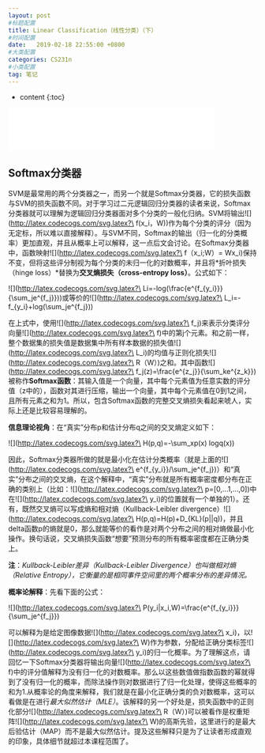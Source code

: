 ```yaml
---
layout: post
#标题配置
title: Linear Classification（线性分类）（下）
#时间配置
date:   2019-02-18 22:55:00 +0800
#大类配置
categories: CS231n
#小类配置
tag: 笔记
---
```


* content
{:toc}


<iframe frameborder="no" border="0" marginwidth="0" marginheight="0" width="420" height="86" src="//music.163.com/outchain/player?type=2&id=28828076&auto=1&height=66"></iframe>

## Softmax分类器

SVM是最常用的两个分类器之一，而另一个就是Softmax分类器，它的损失函数与SVM的损失函数不同。对于学习过二元逻辑回归分类器的读者来说，Softmax分类器就可以理解为逻辑回归分类器面对多个分类的一般化归纳。SVM将输出![](http://latex.codecogs.com/svg.latex?\ f(x_i，W))作为每个分类的评分（因为无定标，所以难以直接解释）。与SVM不同，Softmax的输出（归一化的分类概率）更加直观，并且从概率上可以解释，这一点后文会讨论。在Softmax分类器中，函数映射![](http://latex.codecogs.com/svg.latex?\ f（x_i;W）= Wx_i)保持不变，但将这些评分制视为每个分类的未归一化的对数概率，并且将*折叶损失（hinge loss）*替换为**交叉熵损失（cross-entropy loss）**。公式如下：

![](http://latex.codecogs.com/svg.latex?\ Li=-log(\frac{e^{f_{y_i}}}{\sum_je^{f_j}}))或等价的![](http://latex.codecogs.com/svg.latex?\ L_i=-f_{y_i}+log(\sum_je^{f_j}))

在上式中，使用![](http://latex.codecogs.com/svg.latex?\ f_j)来表示分类评分向量![](http://latex.codecogs.com/svg.latex?\ f)中的第j个元素。和之前一样，整个数据集的损失值是数据集中所有样本数据的损失值![](http://latex.codecogs.com/svg.latex?\ L_i)的均值与正则化损失![](http://latex.codecogs.com/svg.latex?\ R（W）)之和。其中函数![](http://latex.codecogs.com/svg.latex?\ f_j(z)=\frac{e^{z_j}}{\sum_ke^{z_k}})被称作**Softmax函数**：其输入值是一个向量，其中每个元素值为任意实数的评分值（z中的），函数对其进行压缩，输出一个向量，其中每个元素值在0到1之间，且所有元素之和为1。所以，包含Softmax函数的完整交叉熵损失看起来唬人，实际上还是比较容易理解的。

**信息理论视角**：在“真实”分布p和估计分布q之间的交叉熵定义如下：

![](http://latex.codecogs.com/svg.latex?\ H(p,q)=-\sum_xp(x) logq(x))

因此，Softmax分类器所做的就是最小化在估计分类概率（就是上面的![](http://latex.codecogs.com/svg.latex?\ e^{f_{y_i}}/\sum_je^{f_j})）和“真实”分布之间的交叉熵，在这个解释中，“真实”分布就是所有概率密度都分布在正确的类别上（比如：![](http://latex.codecogs.com/svg.latex?\ p=[0,...1,...,0])中在![](http://latex.codecogs.com/svg.latex?\ y_i)的位置就有一个单独的1）。还有，既然交叉熵可以写成熵和相对熵（Kullback-Leibler divergence）![](http://latex.codecogs.com/svg.latex?\ H(p,q)=H(p)+D_{KL}(p\|\|q))，并且delta函数p的熵就是0，那么就能等价的看作是对两个分布之间的相对熵做最小化操作。换句话说，交叉熵损失函数“想要”预测分布的所有概率密度都在正确分类上。

**注**：*Kullback-Leibler差异（Kullback-Leibler Divergence）也叫做相对熵（Relative Entropy），它衡量的是相同事件空间里的两个概率分布的差异情况。*

**概率论解释**：先看下面的公式：

![](http://latex.codecogs.com/svg.latex?\ P(y_i\|x_i,W)=\frac{e^{f_{y_i}}}{\sum_je^{f_j}})

可以解释为是给定图像数据![](http://latex.codecogs.com/svg.latex?\  x_i)，以![](http://latex.codecogs.com/svg.latex?\ W)作为参数，分配给正确分类标签![](http://latex.codecogs.com/svg.latex?\ y_i)的归一化概率。为了理解这点，请回忆一下Softmax分类器将输出向量![](http://latex.codecogs.com/svg.latex?\ f)中的评分值解释为没有归一化的对数概率。那么以这些数值做指数函数的幂就得到了没有归一化的概率，而除法操作则对数据进行了归一化处理，使得这些概率的和为1.从概率论的角度来解释，我们就是在最小化正确分类的负对数概率，这可以看做是在进行*最大似然估计（MLE）*。该解释的另一个好处是，损失函数中的正则化部分![](http://latex.codecogs.com/svg.latex?\ R（W）)可以被看作是权重矩阵![](http://latex.codecogs.com/svg.latex?\ W)的高斯先验，这里进行的是最大后验估计（MAP）而不是最大似然估计。提及这些解释只是为了让读者形成直观的印象，具体细节就超过本课程范围了。

